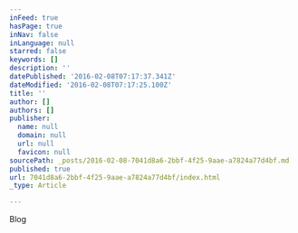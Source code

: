 ```yaml
---
inFeed: true
hasPage: true
inNav: false
inLanguage: null
starred: false
keywords: []
description: ''
datePublished: '2016-02-08T07:17:37.341Z'
dateModified: '2016-02-08T07:17:25.100Z'
title: ''
author: []
authors: []
publisher:
  name: null
  domain: null
  url: null
  favicon: null
sourcePath: _posts/2016-02-08-7041d8a6-2bbf-4f25-9aae-a7824a77d4bf.md
published: true
url: 7041d8a6-2bbf-4f25-9aae-a7824a77d4bf/index.html
_type: Article

---
```

Blog